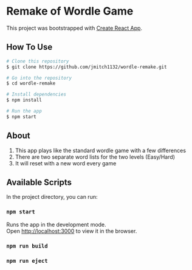 # Remake of Wordle Game

This project was bootstrapped with [Create React App](https://github.com/facebook/create-react-app).

## How To Use

```bash
# Clone this repository
$ git clone https://github.com/jmitch1132/wordle-remake.git

# Go into the repository
$ cd wordle-remake

# Install dependencies
$ npm install

# Run the app
$ npm start
```

## About

1.  This app plays like the standard wordle game with a few differences
2.  There are two separate word lists for the two levels (Easy/Hard)
3.  It will reset with a new word every game

## Available Scripts

In the project directory, you can run:

### `npm start`

Runs the app in the development mode.\
Open [http://localhost:3000](http://localhost:3000) to view it in the browser.

### `npm run build`

### `npm run eject`
